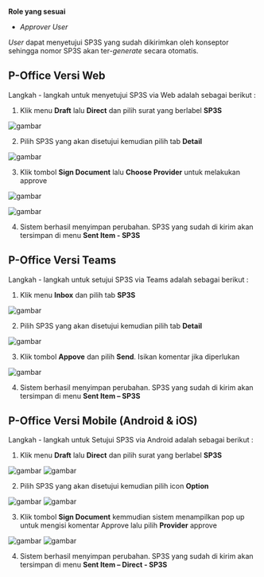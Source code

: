 **Role yang sesuai**

- *Approver User*

*User* dapat menyetujui SP3S yang sudah dikirimkan oleh konseptor sehingga nomor SP3S akan ter-*generate* secara otomatis. 

## **P-Office Versi Web**

Langkah - langkah untuk menyetujui SP3S via Web adalah sebagai berikut :

1. Klik menu **Draft** lalu **Direct** dan pilih surat yang berlabel **SP3S**

![gambar](SP3S/SP3S_Web/02SP30.png)

2. Pilih SP3S yang akan disetujui kemudian pilih tab **Detail**

![gambar](SP3S/SP3S_Web/02SP31.png)

3. Klik tombol **Sign Document** lalu **Choose Provider** untuk melakukan approve 

![gambar](SP3S/SP3S_Web/02SP32.png)

![gambar](SP3S/SP3S_Web/02SP32-1.png)

4. Sistem berhasil menyimpan perubahan. SP3S yang sudah di kirim akan tersimpan di menu **Sent Item - SP3S**

## **P-Office Versi Teams**

Langkah - langkah untuk setujui SP3S via Teams adalah sebagai berikut :

1. Klik menu **Inbox** dan pilih tab **SP3S**

![gambar](SP3S/SP3S_Teams/SP3S31.png)

2. Pilih SP3S yang akan disetujui kemudian pilih tab **Detail**

![gambar](SP3S/SP3S_Teams/SP3S32.png)

3. Klik tombol **Appove** dan pilih **Send**. Isikan komentar jika diperlukan

![gambar](SP3S/SP3S_Teams/SP3S33.png)

4. Sistem berhasil menyimpan perubahan. SP3S yang sudah di kirim akan tersimpan di menu **Sent Item – SP3S**

## **P-Office Versi Mobile (Android & iOS)**

Langkah - langkah untuk Setujui SP3S via Android adalah sebagai berikut : 

1. Klik menu **Draft** lalu **Direct** dan pilih surat yang berlabel **SP3S**
   
![gambar](SP3S/SP3S_Android/SetujuSP3S/02A01.jpg) ![gambar](SP3S/SP3S_Android/SetujuSP3S/02A02.jpg)
   
2. Pilih SP3S yang akan disetujui kemudian pilih icon **Option**

![gambar](SP3S/SP3S_Android/SetujuSP3S/02A03.jpg) ![gambar](SP3S/SP3S_Android/SetujuSP3S/02A04.jpg)

3. Klik tombol **Sign Document** kemmudian sistem menampilkan pop up untuk mengisi komentar Approve lalu pilih **Provider** approve

![gambar](SP3S/SP3S_Android/SetujuSP3S/02A05.jpg) ![gambar](SP3S/SP3S_Android/SetujuSP3S/02A06.jpg)

4. Sistem berhasil menyimpan perubahan. SP3S yang sudah di kirim akan tersimpan di menu **Sent Item – Direct - SP3S**

